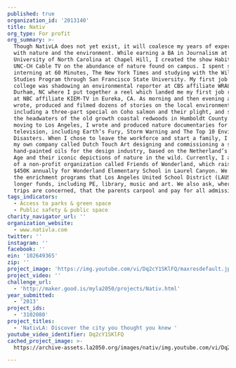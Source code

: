 ```yaml
---
published: true
organization_id: '2013140'
title: Nativ
org_type: For profit
org_summary: >-
  Though NativLA does not yet exist, it will coalesce my years of experience
  with nature and the environment. While earning a BA in Journalism at the
  University of North Carolina at Chapel Hill, I created the show Habitat for
  UNC-CH Cable TV on the abundance of nature found on campus. I spent summers
  interning at 60 Minutes, The New York Times and studying with the Wildlands
  Studies Program through San Francisco State University. My first job out of
  college was shadowing an environmental reporter at CBS affiliate WRAL-TV in
  Durham, NC where I put together a reel which landed me my first job reporting,
  at NBC affiliate KIEM-TV in Eureka, CA. As morning and then evening anchor, I
  wrote, produced and filmed dozens of stories on the local environment,
  including a three-part special on Coho salmon and their plight, and stories on
  the headwaters of the old growth coastal redwoods in Humboldt County. After
  moving to Los Angeles, I wrote and produced nature documentaries for
  television, including Earth’s Fury, Storm Warning and The Top 10 Environmental
  Disasters. When I chose to leave the workforce and start a family, I created
  my own company called Dutch Touch Art designing and commissioning a series of
  hand-painted oils for the design industry, based on the Netherland’s Golden
  Age and their iconic depictions of nature in the wild. Currently, I am Chair
  of a non-profit organization called Friends of Wonderland, which raises over
  $450K annually for Wonderland Elementary School in Laurel Canyon. We provide
  the enrichment programs that Los Angeles United School District (LAUSD) no
  longer funds, including PE, library, music and art. We also ask, where field
  trips are concerned, that the parents carpool and pay for all admission fees.
tags_indicators:
  - Access to parks & green space
  - Public safety & public space
charity_navigator_url: ''
organization_website:
  - www.nativla.com
twitter: ''
instagram: ''
facebook: ''
ein: '102649365'
zip: ''
project_image: 'https://img.youtube.com/vi/Dq2cY1SKlFQ/maxresdefault.jpg'
project_video: ''
challenge_url:
  - 'http://maker.good.is/myla2050/projects/Nativ.html'
year_submitted:
  - '2013'
project_ids:
  - '3102080'
project_titles:
  - 'NativLA: Discover the city you thought you knew '
youtube_video_identifier: Dq2cY1SKlFQ
cached_project_image: >-
  https://archive-assets.la2050.org/images/nativ/img.youtube.com/vi/Dq2cY1SKlFQ/maxresdefault.jpg

---
```

